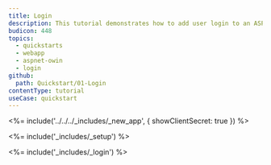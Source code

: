```yaml
---
title: Login
description: This tutorial demonstrates how to add user login to an ASP.NET OWIN application.
budicon: 448
topics:
  - quickstarts
  - webapp
  - aspnet-owin
  - login
github:
  path: Quickstart/01-Login
contentType: tutorial
useCase: quickstart
---
```

<%= include('../../../_includes/_new_app', { showClientSecret: true }) %>

<%= include('_includes/_setup') %>

<%= include('_includes/_login') %>
